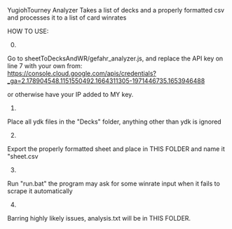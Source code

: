 YugiohTourney Analyzer Takes a list of decks and a properly formatted csv
and processes it to a list of card winrates

HOW TO USE:

0.
Go to sheetToDecksAndWR/gefahr_analyzer.js, and replace
the API key on line 7 with your own from:
https://console.cloud.google.com/apis/credentials?_ga=2.178904548.1151550492.1664311305-1971446735.1653946488

or otherwise have your IP added to MY key.

1.
Place all ydk files in the "Decks" folder, anything other than 
ydk is ignored

2.
Export the properly formatted sheet and place in THIS FOLDER 
and name it "sheet.csv

3. 
Run "run.bat" the program may ask for some winrate input when it
fails to scrape it automatically

4.
Barring highly likely issues, analysis.txt will be in THIS FOLDER.